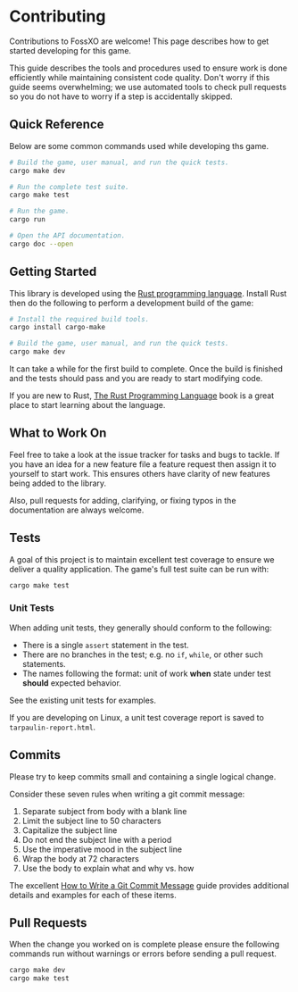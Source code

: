 # Contributing
Contributions to FossXO are welcome! This page describes how to get started
developing for this game.

This guide describes the tools and procedures used to ensure work is done
efficiently while maintaining consistent code quality. Don't worry if this
guide seems overwhelming; we use automated tools to check pull requests
so you do not have to worry if a step is accidentally skipped.


## Quick Reference
Below are some common commands used while developing ths game.

```bash
# Build the game, user manual, and run the quick tests.
cargo make dev

# Run the complete test suite.
cargo make test

# Run the game.
cargo run

# Open the API documentation.
cargo doc --open
```


## Getting Started
This library is developed using the [Rust programming language](https://www.rust-lang.org/).
Install Rust then do the following to perform a development build of the game:

```bash
# Install the required build tools.
cargo install cargo-make

# Build the game, user manual, and run the quick tests.
cargo make dev
```

It can take a while for the first build to complete. Once the build is finished
and the tests should pass and you are ready to start modifying code.

If you are new to Rust, [The Rust Programming Language](https://doc.rust-lang.org/stable/book/)
book is a great place to start learning about the language.

## What to Work On
Feel free to take a look at the issue tracker for tasks and bugs to tackle.
If you have an idea for a new feature file a feature request then assign it
to yourself to start work. This ensures others have clarity of new features
being added to the library.

Also, pull requests for adding, clarifying, or fixing typos in the
documentation are always welcome.


## Tests
A goal of this project is to maintain excellent test coverage to ensure we
deliver a quality application. The game's full test suite can be run with:

```bash
cargo make test
```

### Unit Tests
When adding unit tests, they generally should conform to the following:

* There is a single `assert` statement in the test.
* There are no branches in the test; e.g. no `if`, `while`, or other such statements.
* The names following the format: unit of work **when** state under test **should** expected behavior.

See the existing unit tests for examples.

If you are developing on Linux, a unit test coverage report is saved to
 `tarpaulin-report.html`.


## Commits
Please try to keep commits small and containing a single logical change.

Consider these seven rules when writing a git commit message:

1. Separate subject from body with a blank line
2. Limit the subject line to 50 characters
3. Capitalize the subject line
4. Do not end the subject line with a period
5. Use the imperative mood in the subject line
6. Wrap the body at 72 characters
7. Use the body to explain what and why vs. how

The excellent [How to Write a Git Commit Message](https://chris.beams.io/posts/git-commit/)
guide provides additional details and examples for each of these items.


## Pull Requests
When the change you worked on is complete please ensure the following commands
run without warnings or errors before sending a pull request.

```bash
cargo make dev
cargo make test
```
